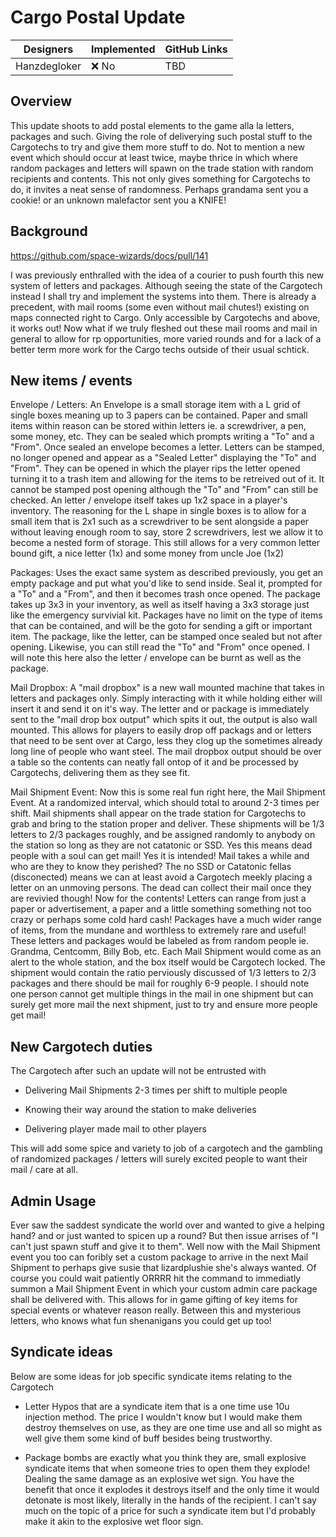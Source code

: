 # Cargo Postal Update
| Designers | Implemented | GitHub Links |
|---|---|---|
| Hanzdegloker | :x: No | TBD |

## Overview

This update shoots to add postal elements to the game alla la letters, packages and such. Giving the role of deliverying such postal stuff
to the Cargotechs to try and give them more stuff to do. Not to mention a new event which should occur at least twice, maybe thrice in which
where random packages and letters will spawn on the trade station with random recipients and contents. This not only gives something for Cargotechs to do, 
it invites a neat sense of randomness. Perhaps grandama sent you a cookie! or an unknown malefactor sent you a KNIFE!

## Background

https://github.com/space-wizards/docs/pull/141

I was previously enthralled with the idea of a courier to push fourth this new system of letters and packages. Although seeing the state of 
the Cargotech instead I shall try and implement the systems into them. There is already a precedent, with mail rooms (some even without mail
chutes!) existing on maps connected right to Cargo. Only accessible by Cargotechs and above, it works out! Now what if 
we truly fleshed out these mail rooms and mail in general to allow for rp opportunities, more varied rounds and for a lack of a better term more 
work for the Cargo techs outside of their usual schtick.

## New items / events

Envelope / Letters: An Envelope is a small storage item with a L grid of single boxes meaning up to 3 papers can be contained. Paper and small items 
within reason can be stored within letters ie. a screwdriver, a pen, some money, etc. They can be sealed which prompts writing a "To" and a "From". 
Once sealed an envelope becomes a letter. Letters can be stamped, no longer opened and appear as a "Sealed Letter" displaying the "To" and "From". They can be opened 
in which the player rips the letter opened turning it to a trash item and allowing for the items to be retreived out of it. It cannot be stamped post
opening although the "To" and "From" can still be checked. An letter / envelope itself takes up 1x2 space in a player's inventory. The reasoning for the L shape
in single boxes is to allow for a small item that is 2x1 such as a screwdriver to be sent alongside a paper without leaving enough room to say, store 2 screwdrivers,
lest we allow it to become a nested form of storage. This still allows for a very common letter bound gift, a nice letter (1x) and some money from uncle Joe (1x2)

Packages: Uses the exact same system as described previously, you get an empty package and put what you'd like to send inside. Seal it, prompted for a "To"
and a "From", and then it becomes trash once opened. The package takes up 3x3 in your inventory, as well as itself having a 3x3 storage just like the emergency 
survivial kit. Packages have no limit on the type of items that can be contained, and will be the goto for sending a gift or important item. The package, like the 
letter, can be stamped once sealed but not after opening. Likewise, you can still read the "To" and "From" once opened. I will note this here also the letter / envelope
can be burnt as well as the package.

Mail Dropbox: A "mail dropbox" is a new wall mounted machine that takes in letters and packages only. Simply interacting with it while holding either will insert it and
send it on it's way. The letter and or package is immediately sent to the "mail drop box output" which spits it out, the output is also wall mounted. This allows for players
to easily drop off packags and or letters that need to be sent over at Cargo, less they clog up the sometimes already long line of people who want steel. The mail dropbox output
should be over a table so the contents can neatly fall ontop of it and be processed by Cargotechs, delivering them as they see fit.

Mail Shipment Event: Now this is some real fun right here, the Mail Shipment Event. At a randomized interval, which should total to around 2-3 times per shift. Mail shipments shall
appear on the trade station for Cargotechs to grab and bring to the station proper and deliver. These shipments will be 1/3 letters to 2/3 packages roughly, and be assigned randomly to
anybody on the station so long as they are not catatonic or SSD. Yes this means dead people with a soul can get mail! Yes it is intended! Mail takes a while and who are they to know
they perished? The no SSD or Catatonic fellas (disconected) means we can at least avoid a Cargotech meekly placing a letter on an unmoving persons. The dead can collect their mail
once they are revivied though! Now for the contents! Letters can range from just a paper or advertisement, a paper and a little something something not too crazy or perhaps some cold
hard cash! Packages have a much wider range of items, from the mundane and worthless to extremely rare and useful! These letters and packages would be labeled as from random people
ie. Grandma, Centcomm, Billy Bob, etc. Each Mail Shipment would come as an alert to the whole station, and the box itself would be Cargotech locked. The shipment would contain the 
ratio perviously discussed of 1/3 letters to 2/3 packages and there should be mail for roughly 6-9 people. I should note one person cannot get multiple things in the mail in one 
shipment but can surely get more mail the next shipment, just to try and ensure more people get mail!

## New Cargotech duties

The Cargotech after such an update will not be entrusted with

- Delivering Mail Shipments 2-3 times per shift to multiple people

- Knowing their way around the station to make deliveries

- Delivering player made mail to other players

This will add some spice and variety to job of a cargotech and the gambling of randomized packages / letters will surely excited people to want their mail / care at all.

## Admin Usage

Ever saw the saddest syndicate the world over and wanted to give a helping hand? and or just wanted to spicen up a round? But then issue arrises of "I can't just spawn stuff and give
it to them". Well now with the Mail Shipment event you too can foribly set a custom package to arrive in the next Mail Shipment to perhaps give susie that lizardplushie she's always wanted.
Of course you could wait patiently ORRRR hit the command to immediatly summon a Mail Shipment Event in which your custom admin care package shall be delivered with. This allows for in game
gifting of key items for special events or whatever reason really. Between this and mysterious letters, who knows what fun shenanigans you could get up too!

## Syndicate ideas

Below are some ideas for job specific syndicate items relating to the Cargotech

- Letter Hypos that are a syndicate item that is a one time use 10u injection method. The price I wouldn't know but I would make them destroy themselves on use, as they are one time use and
all so might as well give them some kind of buff besides being trustworthy.

- Package bombs are exactly what you think they are, small explosive syndicate items that when someone tries to open them they explode! Dealing the same damage as an explosive wet sign. You
have the benefit that once it explodes it destroys itself and the only time it would detonate is most likely, literally in the hands of the recipient. I can't say much on the topic of a price for 
such a syndicate item but I'd probably make it akin to the explosive wet floor sign.
